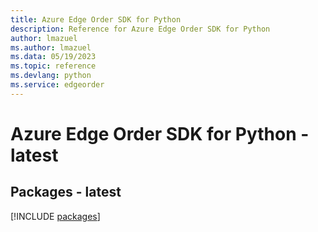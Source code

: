 ```yaml
---
title: Azure Edge Order SDK for Python
description: Reference for Azure Edge Order SDK for Python
author: lmazuel
ms.author: lmazuel
ms.data: 05/19/2023
ms.topic: reference
ms.devlang: python
ms.service: edgeorder
---
```

# Azure Edge Order SDK for Python - latest
## Packages - latest
[!INCLUDE [packages](edge-order-index.md)]